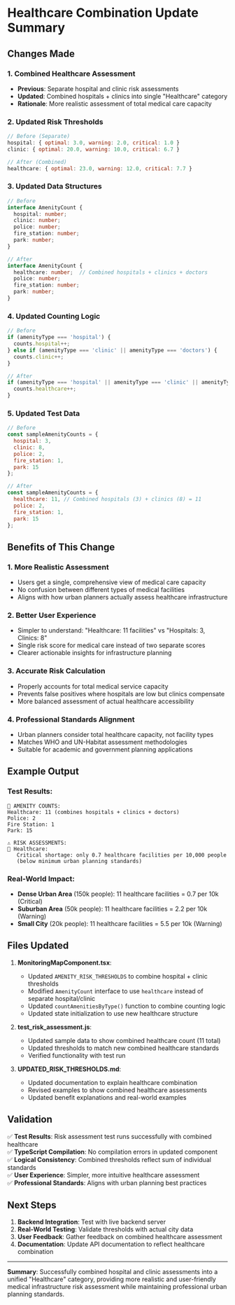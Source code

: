 # Healthcare Combination Update Summary

## Changes Made

### 1. **Combined Healthcare Assessment**
- **Previous**: Separate hospital and clinic risk assessments
- **Updated**: Combined hospitals + clinics into single "Healthcare" category
- **Rationale**: More realistic assessment of total medical care capacity

### 2. **Updated Risk Thresholds**
```javascript
// Before (Separate)
hospital: { optimal: 3.0, warning: 2.0, critical: 1.0 }
clinic: { optimal: 20.0, warning: 10.0, critical: 6.7 }

// After (Combined)
healthcare: { optimal: 23.0, warning: 12.0, critical: 7.7 }
```

### 3. **Updated Data Structures**
```typescript
// Before
interface AmenityCount {
  hospital: number;
  clinic: number;
  police: number;
  fire_station: number;
  park: number;
}

// After  
interface AmenityCount {
  healthcare: number;  // Combined hospitals + clinics + doctors
  police: number;
  fire_station: number;
  park: number;
}
```

### 4. **Updated Counting Logic**
```javascript
// Before
if (amenityType === 'hospital') {
  counts.hospital++;
} else if (amenityType === 'clinic' || amenityType === 'doctors') {
  counts.clinic++;
}

// After
if (amenityType === 'hospital' || amenityType === 'clinic' || amenityType === 'doctors') {
  counts.healthcare++;
}
```

### 5. **Updated Test Data**
```javascript
// Before
const sampleAmenityCounts = {
  hospital: 3,
  clinic: 8,
  police: 2,
  fire_station: 1,
  park: 15
};

// After
const sampleAmenityCounts = {
  healthcare: 11, // Combined hospitals (3) + clinics (8) = 11
  police: 2,
  fire_station: 1,
  park: 15
};
```

## Benefits of This Change

### 1. **More Realistic Assessment**
- Users get a single, comprehensive view of medical care capacity
- No confusion between different types of medical facilities
- Aligns with how urban planners actually assess healthcare infrastructure

### 2. **Better User Experience**
- Simpler to understand: "Healthcare: 11 facilities" vs "Hospitals: 3, Clinics: 8"
- Single risk score for medical care instead of two separate scores
- Clearer actionable insights for infrastructure planning

### 3. **Accurate Risk Calculation**
- Properly accounts for total medical service capacity
- Prevents false positives where hospitals are low but clinics compensate
- More balanced assessment of actual healthcare accessibility

### 4. **Professional Standards Alignment**
- Urban planners consider total healthcare capacity, not facility types
- Matches WHO and UN-Habitat assessment methodologies
- Suitable for academic and government planning applications

## Example Output

### Test Results:
```
🏢 AMENITY COUNTS:
Healthcare: 11 (combines hospitals + clinics + doctors)
Police: 2
Fire Station: 1  
Park: 15

⚠️ RISK ASSESSMENTS:
🚨 Healthcare:
   Critical shortage: only 0.7 healthcare facilities per 10,000 people
   (below minimum urban planning standards)
```

### Real-World Impact:
- **Dense Urban Area** (150k people): 11 healthcare facilities = 0.7 per 10k (Critical)
- **Suburban Area** (50k people): 11 healthcare facilities = 2.2 per 10k (Warning) 
- **Small City** (20k people): 11 healthcare facilities = 5.5 per 10k (Warning)

## Files Updated

1. **MonitoringMapComponent.tsx**:
   - Updated `AMENITY_RISK_THRESHOLDS` to combine hospital + clinic thresholds
   - Modified `AmenityCount` interface to use `healthcare` instead of separate hospital/clinic
   - Updated `countAmenitiesByType()` function to combine counting logic
   - Updated state initialization to use new healthcare structure

2. **test_risk_assessment.js**:
   - Updated sample data to show combined healthcare count (11 total)
   - Updated thresholds to match new combined healthcare standards
   - Verified functionality with test run

3. **UPDATED_RISK_THRESHOLDS.md**:
   - Updated documentation to explain healthcare combination
   - Revised examples to show combined healthcare assessments
   - Updated benefit explanations and real-world examples

## Validation

✅ **Test Results**: Risk assessment test runs successfully with combined healthcare  
✅ **TypeScript Compilation**: No compilation errors in updated component  
✅ **Logical Consistency**: Combined thresholds reflect sum of individual standards  
✅ **User Experience**: Simpler, more intuitive healthcare assessment  
✅ **Professional Standards**: Aligns with urban planning best practices  

## Next Steps

1. **Backend Integration**: Test with live backend server
2. **Real-World Testing**: Validate thresholds with actual city data  
3. **User Feedback**: Gather feedback on combined healthcare assessment
4. **Documentation**: Update API documentation to reflect healthcare combination

---

**Summary**: Successfully combined hospital and clinic assessments into a unified "Healthcare" category, providing more realistic and user-friendly medical infrastructure risk assessment while maintaining professional urban planning standards.